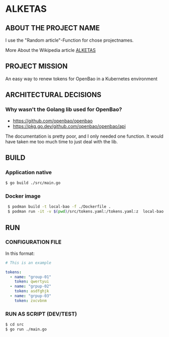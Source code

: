 # ALKETAS

## ABOUT THE PROJECT NAME

I use the "Random article"-Function for chose projectnames.

More About the Wikipedia article [ALKETAS](https://en.wikipedia.org/wiki/Alcetas_of_Macedon)

## PROJECT MISSION

An easy way to renew tokens for OpenBao in a Kubernetes environment

## ARCHITECTURAL DECISIONS

### Why wasn't the Golang lib used for OpenBao?

- https://github.com/openbao/openbao
- https://pkg.go.dev/github.com/openbao/openbao/api

The documentation is pretty poor, and I only needed one function. It would have taken me too much time to just deal with the lib.

## BUILD

### Application native

```bash
$ go build ./src/main.go
```

### Docker image

```bash
 $ podman build -t local-bao -f ./Dockerfile .
 $ podman run -it -v $(pwd)/src/tokens.yaml:/tokens.yaml:z  local-bao
```

## RUN

### CONFIGURATION FILE

In this format:

```yaml
# This is an example

tokens:
  - name: "group-01"
    token: qwertyui
  - name: "grpup-02"
    token: asdfghjk
  - name: "grpup-03"
    token: zxcvbnm
```

### RUN AS SCRIPT (DEV/TEST)

```bash
$ cd src
$ go run ./main.go
```
